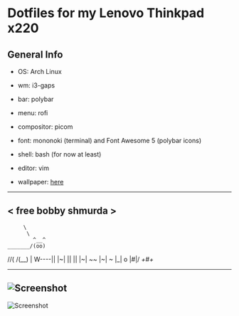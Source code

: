 # Dotfiles for my Lenovo Thinkpad x220

## General Info

- OS: Arch Linux

- wm: i3-gaps

- bar: polybar

- menu: rofi

- compositor: picom

- font: mononoki (terminal) and Font Awesome 5 (polybar icons)

- shell: bash (for now at least)

- editor: vim

- wallpaper: [here](https://i.imgur.com/phAQb7W.png)

 ____________________ 
< free bobby shmurda >
 -------------------- 
         \
          \
            ^__^ 
    _______/(oo)
/\/(       /(__)
   | W----|| |~|
   ||     || |~|  ~~
             |~|  ~
             |_| o
             |#|/
            _+#+_

---
![Screenshot](https://i.imgur.com/hfgeFor.png)
---
![Screenshot](https://i.imgur.com/iWG6eIQ.png)
